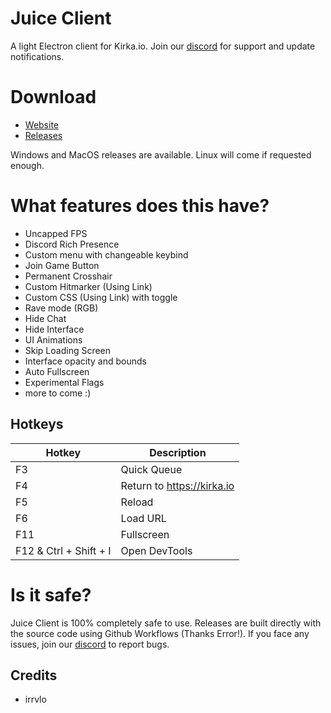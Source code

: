 # Juice Client

A light Electron client for Kirka.io. Join our [discord](https://discord.gg/FjzAAdSjng) for support and update notifications.

# Download

- [Website](https://juice.irrvlo.xyz)
- [Releases](https://github.com/irrvlo/juice-client/releases)

Windows and MacOS releases are available. Linux will come if requested enough.

# What features does this have?

- Uncapped FPS
- Discord Rich Presence
- Custom menu with changeable keybind
- Join Game Button
- Permanent Crosshair
- Custom Hitmarker (Using Link)
- Custom CSS (Using Link) with toggle
- Rave mode (RGB)
- Hide Chat
- Hide Interface
- UI Animations
- Skip Loading Screen
- Interface opacity and bounds
- Auto Fullscreen
- Experimental Flags
- more to come :)

## Hotkeys
| Hotkey | Description |
| ------ | ----------- |
| F3 | Quick Queue |
| F4 | Return to https://kirka.io |
| F5 | Reload |
| F6 | Load URL |
| F11 | Fullscreen |
| F12 & Ctrl + Shift + I | Open DevTools |

# Is it safe?

Juice Client is 100% completely safe to use. Releases are built directly with the source code using Github Workflows (Thanks Error!). If you face any issues, join our [discord](https://discord.gg/FjzAAdSjng) to report bugs.

## Credits

- irrvlo
